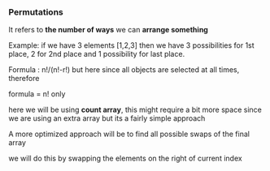 ### Permutations

It refers to **the number of ways** we can **arrange something**

Example: if we have 3 elements [1,2,3] then we have 3 possibilities for 1st place, 2 for 2nd place and 1 possibility for last place.

Formula : n!/(n!-r!)  but here since all objects are selected at all times, therefore 

formula = n! only



here we will be using **count array**, this might require a bit more space since we are using an extra array but its a fairly simple approach


A more optimized approach will be to find all possible swaps of the final array

we will do this by swapping the elements on the right of current index
